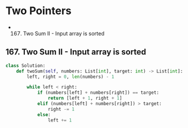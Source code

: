 # Two Pointers

* 167. Two Sum II - Input array is sorted

## 167. Two Sum II - Input array is sorted

```python
class Solution:
    def twoSum(self, numbers: List[int], target: int) -> List[int]:
        left, right = 0, len(numbers) - 1

        while left < right:
            if (numbers[left] + numbers[right]) == target:
                return [left + 1, right + 1]
            elif (numbers[left] + numbers[right]) > target:
                right -= 1
            else:
                left += 1
```
